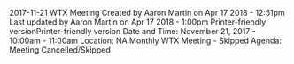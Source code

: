 2017-11-21 WTX Meeting
Created by Aaron Martin on Apr 17 2018 - 12:51pm 
Last updated by Aaron Martin on Apr 17 2018 - 1:00pm
Printer-friendly versionPrinter-friendly version
Date and Time: November 21, 2017 - 10:00am - 11:00am
Location:  NA
Monthly WTX Meeting - Skipped
Agenda: 
Meeting Cancelled/Skipped 
